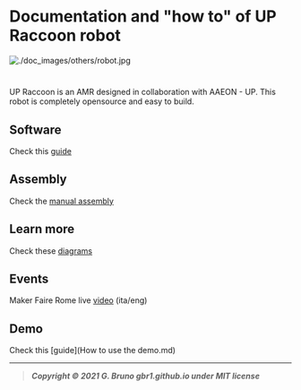 # Documentation and "how to" of UP Raccoon robot

![./doc_images/others/robot.jpg](./doc_images/others/robot.jpg)

# 

UP Raccoon is an AMR designed in collaboration with AAEON - UP.  This robot is completely opensource and easy to build.

## Software

Check this [guide](Raccoon&#32;robot&#32;setup.md)

## Assembly

Check the [manual assembly](assembly_manual/0_bill_of_materials.md)

## Learn more

Check these [diagrams](Raccoon&#32;robot&#32;diagrams.md)

## Events

Maker Faire Rome live [video](https://www.youtube.com/watch?v=H5PWxFA-pxc) (ita/eng)

## Demo

Check this [guide](How to use the demo.md)

---



> ***Copyright © 2021 G. Bruno gbr1.github.io under MIT license***
